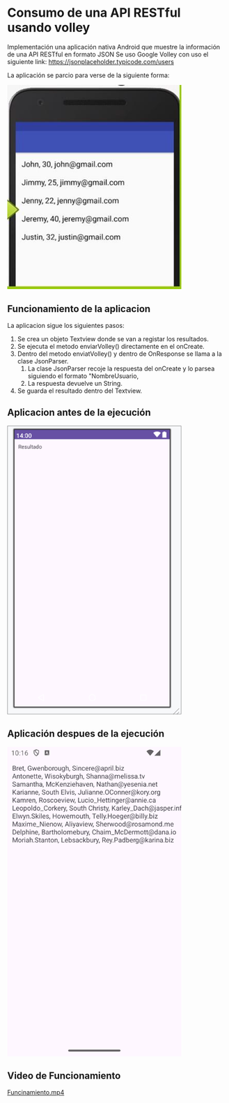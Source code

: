 # Consumo de una API RESTful usando volley
Implementación una aplicación nativa Android que muestre la información de una API RESTful en formato JSON 
Se uso Google Volley con uso el siguiente link:
https://jsonplaceholder.typicode.com/users

La aplicación se parcio para verse de la siguiente forma:

<img src="despliegue/Ejemplo.png" width="400"/>

## Funcionamiento de la aplicacion

La aplicacion sigue los siguientes pasos:
1. Se crea un objeto Textview donde se van a registar los resultados.
2. Se ejecuta el metodo enviarVolley() directamente en el onCreate.
3. Dentro del metodo enviatVolley() y dentro de OnResponse se llama a la clase JsonParser.
    1. La clase JsonParser recoje la respuesta del onCreate y lo parsea siguiendo el formato "NombreUsuario, 
    2. La respuesta devuelve un String.
4. Se guarda el resultado dentro del Textview.

## Aplicacion antes de la ejecución

<img src="despliegue/AntesEjecutar.png" width="400"/>

## Aplicación despues de la ejecución

<img src="despliegue/Ejecutado.png" width="400"/>

## Video de Funcionamiento

[Funcinamiento.mp4](https://github.com/afreireo/semana3_API/assets/86501595/a3aefa02-2a38-4c7f-87fb-dc5bf1026823)








